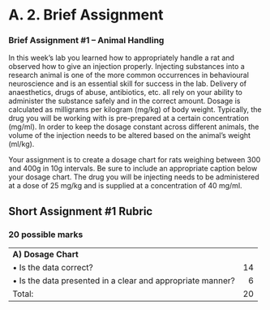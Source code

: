 # A. 2. Brief Assignment

### Brief Assignment \#1 – Animal Handling

In this week’s lab you learned how to appropriately handle a rat and observed how to give an injection properly. Injecting substances into a research animal is one of the more common occurrences in behavioural neuroscience and is an essential skill for success in the lab. Delivery of anaesthetics, drugs of abuse, antibiotics, etc. all rely on your ability to administer the substance safely and in the correct amount. Dosage is calculated as milligrams per kilogram \(mg/kg\) of body weight. Typically, the drug you will be working with is pre-prepared at a certain concentration \(mg/ml\). In order to keep the dosage constant across different animals, the volume of the injection needs to be altered based on the animal’s weight \(ml/kg\).

Your assignment is to create a dosage chart for rats weighing between 300 and 400g in 10g intervals. Be sure to include an appropriate caption below your dosage chart. The drug you will be injecting needs to be administered at a dose of 25 mg/kg and is supplied at a concentration of 40 mg/ml.

## Short Assignment \#1 Rubric

### 20 possible marks

|  |  |
| :--- | ---: |
| **A\)    Dosage Chart** |  |
| •    Is the data correct? | 14 |
| •    Is the data presented in a clear and appropriate manner? | 6 |
| Total: | 20 |

